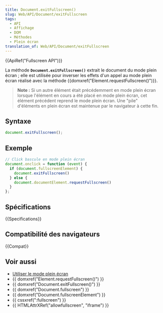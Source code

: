 ```yaml
---
title: Document.exitFullscreen()
slug: Web/API/Document/exitFullscreen
tags:
  - API
  - Affichage
  - DOM
  - Méthodes
  - Plein écran
translation_of: Web/API/Document/exitFullscreen
---
```

{{ApiRef("Fullscreen API")}}

La méthode **`Document.exitFullscreen()`** extrait le document du mode plein écran ; elle est utilisée pour inverser les effets d'un appel au mode plein écran réalisé avec la méthode {{domxref("Element.requestFullscreen()")}}.

> **Note :** Si un autre élément était précédemment en mode plein écran lorsque l'élément en cours a été placé en mode plein écran, cet élément précédent reprend le mode plein écran. Une "pile" d'éléments en plein écran est maintenue par le navigateur à cette fin.

## Syntaxe

```js
document.exitFullscreen();
```

## Exemple

```js
// Click bascule en mode plein écran
document.onclick = function (event) {
  if (document.fullscreenElement) {
    document.exitFullscreen()
  } else {
    document.documentElement.requestFullscreen()
  }
};
```

## Spécifications

{{Specifications}}

## Compatibilité des navigateurs

{{Compat}}

## Voir aussi

- [Utiliser le mode plein écran](/fr/docs/Web/Guide/DOM/Using_full_screen_mode)
- {{ domxref("Element.requestFullscreen()") }}
- {{ domxref("Document.exitFullscreen()") }}
- {{ domxref("Document.fullscreen") }}
- {{ domxref("Document.fullscreenElement") }}
- {{ cssxref(":fullscreen") }}
- {{ HTMLAttrXRef("allowfullscreen", "iframe") }}

